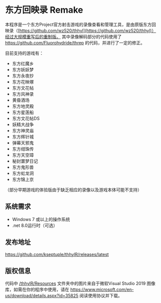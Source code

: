 # 东方回映录 Remake
本程序是一个东方Project官方射击游戏的录像查看和管理工具，是由原版东方回映录（[https://github.com/wz520/thhyl](https://github.com/wz520/thhyl)）经过大规模重写后的重制版。 其中录像解码部分的代码使用了 https://github.com/Fluorohydride/threp 的代码，并进行了一定的修正。

目前支持的游戏有：

* 东方红魔乡
* 东方妖妖梦
* 东方永夜抄
* 东方花映塚
* 东方文花帖
* 东方风神录
* 黄昏酒场
* 东方地灵殿
* 东方星莲船
* 东方文花帖DS
* 妖精大战争
* 东方神灵庙
* 东方辉针城
* 弹幕天邪鬼
* 东方绀珠传
* 东方天空璋
* 秘封噩梦日记
* 东方鬼形兽
* 东方虹龙洞
* 东方锦上京

（部分早期游戏的体验版由于缺乏相应的录像以及游戏本体可能不支持）

## 系统需求
* Windows 7 或以上的操作系统
* .net 8.0运行时（可选）

## 发布地址
https://github.com/kseptuple/thhylR/releases/latest

## 版权信息
代码中 [/thhylR/Resources](https://github.com/kseptuple/thhylR/tree/main/thhylR/Resources) 文件夹中的图片来自于微软Visual Studio 2019 图像库，如需在你的程序中使用，请在 https://www.microsoft.com/en-us/download/details.aspx?id=35825 阅读使用协议并下载。
